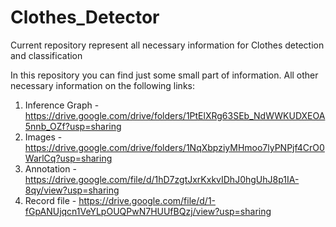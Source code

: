# Clothes_Detector
Current repository represent all necessary information for Clothes detection and classification

In this repository you can find just some small part of information. All other necessary information on the following links:
1. Inference Graph - https://drive.google.com/drive/folders/1PtElXRg63SEb_NdWWKUDXEOA5nnb_OZf?usp=sharing 
2. Images - https://drive.google.com/drive/folders/1NqXbpziyMHmoo7lyPNPjf4CrO0WarlCq?usp=sharing
3. Annotation - https://drive.google.com/file/d/1hD7zgtJxrKxkvIDhJ0hgUhJ8p1IA-8qy/view?usp=sharing
4. Record file - https://drive.google.com/file/d/1-fGpANUjqcn1VeYLpOUQPwN7HUUfBQzj/view?usp=sharing
